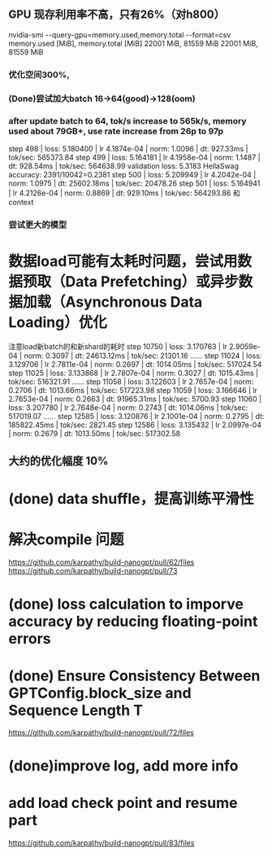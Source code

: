 ## GPU 现存利用率不高，只有26%（对h800）
nvidia-smi --query-gpu=memory.used,memory.total --format=csv
memory.used [MiB], memory.total [MiB]
22001 MiB, 81559 MiB
22001 MiB, 81559 MiB
### 优化空间300%, 
### (Done)尝试加大batch 16->64(good)->128(oom)
### after update batch  to 64, tok/s increase to 565k/s, memory used about 79GB+, use rate increase from 26p to 97p
step   498 | loss: 5.180400 | lr 4.1874e-04 | norm: 1.0096 | dt: 927.33ms | tok/sec: 565373.84
step   499 | loss: 5.164181 | lr 4.1958e-04 | norm: 1.1487 | dt: 928.54ms | tok/sec: 564638.99
validation loss: 5.3183
HellaSwag accuracy: 2391/10042=0.2381
step   500 | loss: 5.209949 | lr 4.2042e-04 | norm: 1.0975 | dt: 25602.18ms | tok/sec: 20478.26
step   501 | loss: 5.164941 | lr 4.2126e-04 | norm: 0.8869 | dt: 929.10ms | tok/sec: 564293.86
    和context
### 尝试更大的模型

# 数据load可能有太耗时问题，尝试用数据预取（Data Prefetching）或异步数据加载（Asynchronous Data Loading）优化
注意load新batch的和新shard的耗时
step 10750 | loss: 3.170763 | lr 2.9059e-04 | norm: 0.3097 | dt: 24613.12ms | tok/sec: 21301.16
......
step 11024 | loss: 3.129706 | lr 2.7811e-04 | norm: 0.2697 | dt: 1014.05ms | tok/sec: 517024.54
step 11025 | loss: 3.133868 | lr 2.7807e-04 | norm: 0.3027 | dt: 1015.43ms | tok/sec: 516321.91
......
step 11058 | loss: 3.122603 | lr 2.7657e-04 | norm: 0.2706 | dt: 1013.66ms | tok/sec: 517223.98
step 11059 | loss: 3.166646 | lr 2.7653e-04 | norm: 0.2663 | dt: 91965.31ms | tok/sec: 5700.93
step 11060 | loss: 3.207780 | lr 2.7648e-04 | norm: 0.2743 | dt: 1014.06ms | tok/sec: 517019.07
......
step 12585 | loss: 3.120876 | lr 2.1001e-04 | norm: 0.2795 | dt: 185822.45ms | tok/sec: 2821.45
step 12586 | loss: 3.135432 | lr 2.0997e-04 | norm: 0.2679 | dt: 1013.50ms | tok/sec: 517302.58
## 大约的优化幅度 10%

# (done) data shuffle，提高训练平滑性

# 解决compile 问题 
https://github.com/karpathy/build-nanogpt/pull/62/files
https://github.com/karpathy/build-nanogpt/pull/73

# (done) loss calculation to imporve accuracy by reducing floating-point errors

# (done) Ensure Consistency Between GPTConfig.block_size and Sequence Length T
https://github.com/karpathy/build-nanogpt/pull/72/files

# (done)improve log, add more info


# add load check point and resume part
https://github.com/karpathy/build-nanogpt/pull/83/files


